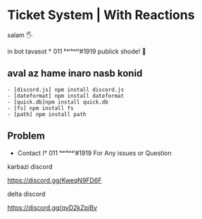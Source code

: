 # Ticket System | With Reactions
salam  🖐

in bot tavasot † 011 ᵏᵃʳᵇᵃᶻⁱ#1919 publick shode! 🧨


## aval az hame inaro nasb konid
```
- [discord.js] npm install discord.js
- [dateformat] npm install dateformat
- [quick.db]npm install quick.db
- [fs] npm install fs
- [path] npm install path 
```


 ## Problem
- Contact I† 011 ᵏᵃʳᵇᵃᶻⁱ#1919 For Any issues or Question

karbazi discord 

https://discord.gg/KweqN9FD6F

delta discord 

https://discord.gg/qvD2kZpjBy
